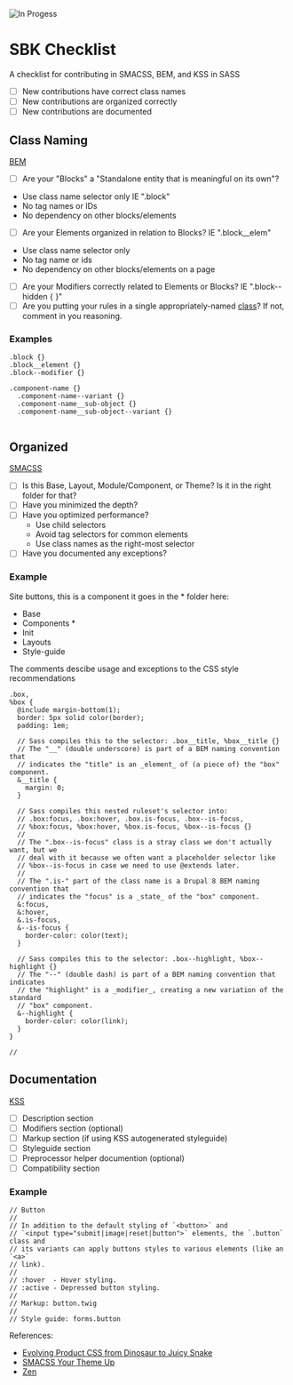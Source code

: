 ![In Progess](https://img.shields.io/badge/In%20Progress--red.svg)

# SBK Checklist
A checklist for contributing in SMACSS, BEM, and KSS in SASS


- [ ] New contributions have correct class names
- [ ] New contributions are organized correctly
- [ ] New contributions are documented

## Class Naming
[BEM](http://getbem.com/)

- [ ] Are your "Blocks" a "Standalone entity that is meaningful on its own"?
 - Use class name selector only IE ".block"
 - No tag names or IDs
 - No dependency on other blocks/elements
- [ ] Are your Elements organized in relation to Blocks? IE ".block__elem"
 - Use class name selector only
 - No tag name or ids
 - No dependency on other blocks/elements on a page
- [ ] Are your Modifiers correctly related to Elements or Blocks? IE ".block--hidden { }"
- [ ] Are you putting your rules in a single appropriately-named [class](http://csswizardry.com/2012/05/keep-your-css-selectors-short/)? If not, comment in you reasoning.

### Examples
```
.block {}
.block__element {}
.block--modifier {}
```

```
.component-name {}
  .component-name--variant {}
  .component-name__sub-object {}
  .component-name__sub-object--variant {}
  
```


## Organized
[SMACSS](https://smacss.com)

- [ ] Is this Base, Layout, Module/Component, or Theme? Is it in the right folder for that?
- [ ] Have you minimized the depth?
- [ ] Have you optimized performance?
  - Use child selectors
  - Avoid tag selectors for common elements
  - Use class names as the right-most selector
- [ ] Have you documented any exceptions?

### Example
Site buttons, this is a component it goes in the * folder here:
- Base
- Components *
- Init
- Layouts
- Style-guide

The comments descibe usage and exceptions to the CSS style recommendations
```
.box,
%box {
  @include margin-bottom(1);
  border: 5px solid color(border);
  padding: 1em;

  // Sass compiles this to the selector: .box__title, %box__title {}
  // The "__" (double underscore) is part of a BEM naming convention that
  // indicates the "title" is an _element_ of (a piece of) the "box" component.
  &__title {
    margin: 0;
  }

  // Sass compiles this nested ruleset's selector into:
  // .box:focus, .box:hover, .box.is-focus, .box--is-focus,
  // %box:focus, %box:hover, %box.is-focus, %box--is-focus {}
  //
  // The ".box--is-focus" class is a stray class we don't actually want, but we
  // deal with it because we often want a placeholder selector like
  // %box--is-focus in case we need to use @extends later.
  //
  // The ".is-" part of the class name is a Drupal 8 BEM naming convention that
  // indicates the "focus" is a _state_ of the "box" component.
  &:focus,
  &:hover,
  &.is-focus,
  &--is-focus {
    border-color: color(text);
  }

  // Sass compiles this to the selector: .box--highlight, %box--highlight {}
  // The "--" (double dash) is part of a BEM naming convention that indicates
  // the "highlight" is a _modifier_, creating a new variation of the standard
  // "box" component.
  &--highlight {
    border-color: color(link);
  }
}

//
```



## Documentation
[KSS](http://warpspire.com/kss/)
- [ ] Description section
- [ ] Modifiers section (optional)
- [ ] Markup section (if using KSS autogenerated styleguide)
- [ ] Styleguide section
- [ ] Preprocessor helper documention (optional)
- [ ] Compatibility section

### Example

```
// Button
//
// In addition to the default styling of `<button>` and
// `<input type="submit|image|reset|button">` elements, the `.button` class and
// its variants can apply buttons styles to various elements (like an `<a>`
// link).
//
// :hover  - Hover styling.
// :active - Depressed button styling.
//
// Markup: button.twig
//
// Style guide: forms.button
```


References:

- [Evolving Product CSS from Dinosaur to Juicy Snake](https://blog.prototypr.io/evolving-product-css-from-dinosaur-to-juicy-snake-4e4392fce8e8#.tk7ouqprf)
- [SMACSS Your Theme Up](http://amanire.github.io/smacss-your-theme-up)
- [Zen](https://www.drupal.org/project/zen)
